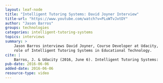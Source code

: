 ```yaml
---
layout: leaf-node
title: "Intelligent Tutoring Systems: David Joyner Interview"
title-url: "https://www.youtube.com/watch?v=PLuWTvJxtDY"
author: "Jason Barros"
groups: technologies
categories: intelligent-tutoring-systems
topics: interviews
summary: >
    Jason Barros interviews David Joyner, Course Developer at Udacity, about the
    role of Intelligent Tutoring Systems in Educational Technology.
cite: |
    Barros, J. & Udacity (2016, June 6). Intelligent Tutoring Systems: David Joyner Interview. Retrieved from https://www.youtube.com/watch?v=PLuWTvJxtDY
pub-date: 2016-06-06
added-date: 2016-06-06
resource-type: video
---
```

